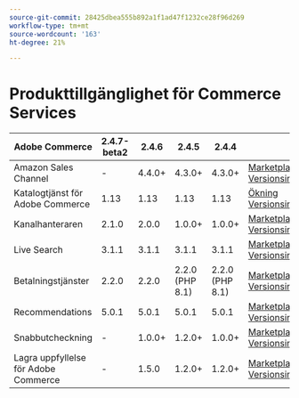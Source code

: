 ```yaml
---
source-git-commit: 28425dbea555b892a1f1ad47f1232ce28f96d269
workflow-type: tm+mt
source-wordcount: '163'
ht-degree: 21%

---
```

# Produkttillgänglighet för Commerce Services


<table style="table-layout:auto">
  <thead>
    <tr>
      <th>Adobe Commerce</th>
      <th>2.4.7-beta2</th>
      <th>2.4.6</th>
      <th>2.4.5</th>
      <th>2.4.4</th>
      <th></th>
    </tr>
  </thead>
  <tbody>
      <tr>
          <td>Amazon Sales Channel</td>
          <td>-</td>
          <td>4.4.0+</td>
          <td>4.3.0+</td>
          <td>4.3.0+</td>
          <td>
              <a href="https://commercemarketplace.adobe.com/magento-module-amazon.html">Marketplace</a><br/>
              <a href="https://experienceleague.adobe.com/docs/commerce-channels/amazon/release-notes.html">Versionsinformation</a><br/>
          </td>
      </tr>
      <tr>
          <td>Katalogtjänst för Adobe Commerce</td>
          <td>1.13</td>
          <td>1.13</td>
          <td>1.13</td>
          <td>1.13</td>
          <td>
              <a href="https://experienceleague.adobe.com/docs/commerce-merchant-services/catalog-service/guide-overview.html">Ökning</a><br/>
              <a href="https://experienceleague.adobe.com/docs/commerce-merchant-services/catalog-service/release-notes.html">Versionsinformation</a><br/>
          </td>
      </tr>
      <tr>
          <td>Kanalhanteraren</td>
          <td>2.1.0</td>
          <td>2.0.0</td>
          <td>1.0.0+</td>
          <td>1.0.0+</td>
          <td>
              <a href="https://commercemarketplace.adobe.com/magento-channel-manager.html">Marketplace</a><br/>
              <a href="https://experienceleague.adobe.com/docs/commerce-channels/channel-manager/release-notes.html">Versionsinformation</a><br/>
          </td>
      </tr>
      <tr>
          <td>Live Search</td>
          <td>3.1.1</td>
          <td>3.1.1</td>
          <td>3.1.1</td>
          <td>3.1.1</td>
          <td>
              <a href="https://commercemarketplace.adobe.com/magento-live-search.html">Marketplace</a><br/>
              <a href="https://experienceleague.adobe.com/docs/commerce-merchant-services/live-search/release-notes.html">Versionsinformation</a><br/>
          </td>
      </tr>
      <tr>
          <td>Betalningstjänster</td>
          <td>2.2.0</td>
          <td>2.2.0</td>
          <td>2.2.0 (PHP 8.1)</td>
          <td>2.2.0 (PHP 8.1)</td>
          <td>
              <a href="https://commercemarketplace.adobe.com/magento-payment-services.html">Marketplace</a><br/>
              <a href="https://commercemarketplace.adobe.com/magento-payment-services.html#product.info.details.release_notes">Versionsinformation</a><br/>
          </td>
      </tr>
      <tr>
          <td>Recommendations</td>
          <td>5.0.1</td>
          <td>5.0.1</td>
          <td>5.0.1</td>
          <td>5.0.1</td>
          <td>
              <a href="https://commercemarketplace.adobe.com/magento-product-recommendations.html">Marketplace</a><br/>
              <a href="https://experienceleague.adobe.com/docs/commerce-merchant-services/product-recommendations/release-notes.html">Versionsinformation</a><br/>
          </td>
      </tr>
      <tr>
          <td>Snabbutcheckning</td>
          <td>-</td>
          <td>1.0.0+</td>
          <td>1.2.0+</td>
          <td>1.0.0+</td>
          <td>
              <a href="https://commercemarketplace.adobe.com/magento-quick-checkout.html">Marketplace</a><br/>
              <a href="https://experienceleague.adobe.com/docs/commerce-merchant-services/product-recommendations/release-notes.html">Versionsinformation</a><br/>
          </td>
      </tr>
      <tr>
          <td>Lagra uppfyllelse för Adobe Commerce</td>
          <td>-</td>
          <td>1.5.0</td>
          <td>1.2.0+</td>
          <td>1.2.0+</td>
          <td>
              <a href="https://commercemarketplace.adobe.com/store-fulfillment-magento-walmart.html">Marketplace</a><br/>
              <a href="https://experienceleague.adobe.com/docs/commerce-merchant-services/store-fulfillment/release-notes.html">Versionsinformation</a><br/>
          </td>
      </tr>
  </tbody>
</table>
